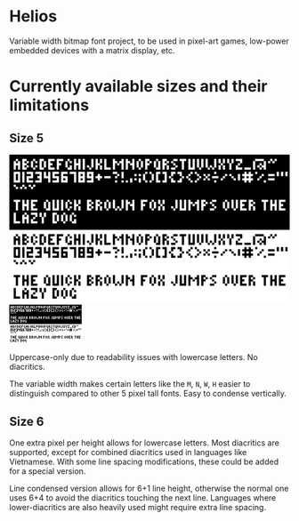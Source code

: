 # Helios

Variable width bitmap font project, to be used in pixel-art games, low-power embedded devices with a matrix display, etc.

# Currently available sizes and their limitations

## Size 5

![Image displaying the font](/pics/helios5large.png) ![Image displaying the font](/pics/helios5small.png)

Uppercase-only due to readability issues with lowercase letters. No diacritics.

The variable width makes certain letters like the `M`, `N`, `W`, `H` easier to distinguish compared to other 5 pixel tall fonts. Easy to condense vertically.

## Size 6

One extra pixel per height allows for lowercase letters. Most diacritics are supported, except for combined diacritics used in languages like Vietnamese. With some line spacing modifications, these could be added for a special version.

Line condensed version allows for 6+1 line height, otherwise the normal one uses 6+4 to avoid the diacritics touching the next line. Languages where lower-diacritics are also heavily used might require extra line spacing.